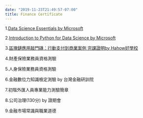 ```yaml
---
date: "2019-11-23T21:49:57-07:00"
title: Finance Certificate
---
```


1.[Data Science Essentials by Microsoft ](https://drive.google.com/file/d/1_pxS5e2dfcr0Tw3JRlqRmHw1R9EUU0b5/view?usp=sharing)<br/>

2.[Introduction to Python for Data Science by Microsoft ](https://drive.google.com/file/d/1PibsA6MDCDBfebf9fBWJ4hIsY868q8D1/view?usp=sharing)<br/>

3.[區塊鏈應用敲門磚：行動支付到商業案例 完課證明by Hahow好學校](https://drive.google.com/file/d/16o0yrDKBNomIgCYZsxGG1OSbq-lEUEkw/view?usp=sharing)<br/>

4.財產保險業務員資格測驗<br/>

5.人身保險業務員資格測驗 <br/>

6.金融數位力知識檢定測驗 by 台灣金融研訓院 <br/>

7.初階外匯人員專業能力測驗簡章 <br/>

8.公司治理(130分) by 證期會<br/>

9.金融市場常識與職業道德 <br/>

